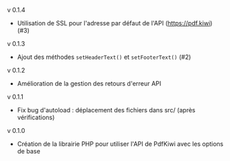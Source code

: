 v 0.1.4
  - Utilisation de SSL pour l'adresse par défaut de l'API (https://pdf.kiwi) (#3)

v 0.1.3
  - Ajout des méthodes `setHeaderText()` et `setFooterText()` (#2)

v 0.1.2
  - Amélioration de la gestion des retours d'erreur API

v 0.1.1
  - Fix bug d'autoload : déplacement des fichiers dans src/ (après vérifications)

v 0.1.0
  - Création de la librairie PHP pour utiliser l'API de PdfKiwi avec les options de base
